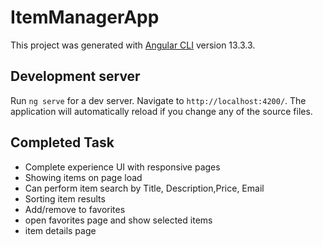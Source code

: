 # ItemManagerApp

This project was generated with [Angular CLI](https://github.com/angular/angular-cli) version 13.3.3.

## Development server

Run `ng serve` for a dev server. Navigate to `http://localhost:4200/`. The application will automatically reload if you change any of the source files.

## Completed Task
- Complete experience UI with responsive pages
- Showing items on page load
- Can perform item search by Title, Description,Price, Email
- Sorting item results
- Add/remove to favorites
- open favorites page and show selected items
- item details page

